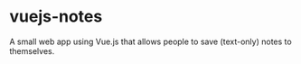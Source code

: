 # vuejs-notes
A small web app using Vue.js that allows people to save (text-only) notes to themselves.
